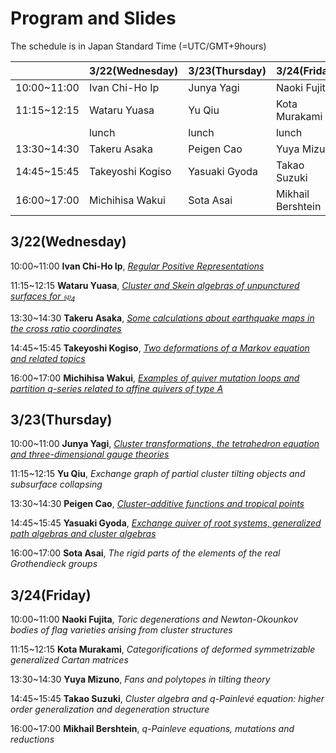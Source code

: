 <script type="text/x-mathjax-config">MathJax.Hub.Config({tex2jax:{inlineMath:[['\$','\$'],['\\(','\\)']],processEscapes:true},CommonHTML: {matchFontHeight:false}});</script> 
<script type="text/javascript" async src="https://cdnjs.cloudflare.com/ajax/libs/mathjax/2.7.1/MathJax.js?config=TeX-MML-AM_CHTML"></script>

# Program and Slides

The schedule is in Japan Standard Time (=UTC/GMT+9hours)

||3/22(Wednesday)|3/23(Thursday)|3/24(Friday)|
|----|----|----|----|
|10:00~11:00|Ivan Chi-Ho Ip|Junya Yagi|Naoki Fujita|
|11:15~12:15|Wataru Yuasa|Yu Qiu|Kota Murakami|
||lunch|lunch|lunch|
|13:30~14:30|Takeru Asaka|Peigen Cao|Yuya Mizuno|
|14:45~15:45|Takeyoshi Kogiso|Yasuaki Gyoda|Takao Suzuki|
|16:00~17:00|Michihisa Wakui|Sota Asai|Mikhail Bershtein|

## 3/22(Wednesday)
10:00~11:00 **Ivan Chi-Ho Ip**, [_Regular Positive Representations_](slides/Ivan_Ip.pdf)

11:15~12:15 **Wataru Yuasa**, [_Cluster and Skein algebras of unpunctured surfaces for $\mathfrak{sp}_4$_](slides/Wataru_Yuasa.pdf)

13:30~14:30 **Takeru Asaka**, [_Some calculations about earthquake maps in the cross ratio coordinates_](slides/Takeru_Asaka.pdf)

14:45~15:45 **Takeyoshi Kogiso**, [_Two deformations of a Markov equation and related topics_](slides/Takeyoshi_Kogiso.pdf)

16:00~17:00 **Michihisa Wakui**, [_Examples of quiver mutation loops and partition $q$-series related to affine quivers of type $A$_](slides/Michihisa_Wakui.pdf)

## 3/23(Thursday)

10:00~11:00 **Junya Yagi**, [_Cluster transformations, the tetrahedron equation and three-dimensional gauge theories_](slides/Junya_Yagi.pdf)

11:15~12:15 **Yu Qiu**, _Exchange graph of partial cluster tilting objects and subsurface collapsing_

13:30~14:30 **Peigen Cao**, [_Cluster-additive functions and tropical points_](Peigen_Cao.pdf)

14:45~15:45 **Yasuaki Gyoda**, [_Exchange quiver of root systems, generalized path algebras and cluster algebras_](Yasuaki_Gyoda.pdf)

16:00~17:00 **Sota Asai**, _The rigid parts of the elements of the real Grothendieck groups_

## 3/24(Friday)

10:00~11:00 **Naoki Fujita**, _Toric degenerations and Newton-Okounkov bodies of flag varieties arising from cluster structures_

11:15~12:15 **Kota Murakami**, _Categorifications of deformed symmetrizable generalized Cartan matrices_

13:30~14:30 **Yuya Mizuno**, _Fans and polytopes in tilting theory_

14:45~15:45 **Takao Suzuki**, _Cluster algebra and $q$-Painlevé equation: higher order generalization and degeneration structure_

16:00~17:00 **Mikhail Bershtein**, _$q$-Painleve equations, mutations and reductions_
